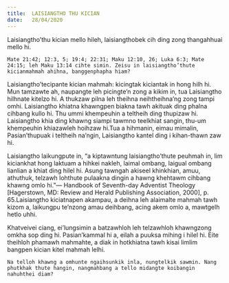 ```yaml
---
title:  LAISIANGTHO THU KICIAN
date:   28/04/2020
---
```


Laisiangtho’thu kician mello hileh, laisiangthobek cih ding zong thangahhuai mello hi.

`Mate 21:42; 12:3, 5; 19:4; 22:31; Maku 12:10, 26; Luka 6:3; Mate 24:15; leh Maku 13:14 cihte simin. Zeisu in laisiangtho’thute kicianmahmah ahihna, banggenphapha hiam?`

Laisiangtho’tecipante kician mahmah: kicingtak kiciantak in hong hilh hi. Mun tamzawte ah, naupangte leh picingte’n zong a kikim in, tua Laisiangtho hilhnate kitelzo hi. A thukzaw pilna leh theihna neihtheihna’ng zong tampi omhi. Laisiangtho khiatna khawngpen biakna tawh akituak ding phalna cihbang kullo hi. Thu ummi khempeuhin a teltheih ding thupizaw hi. Laisiangtho khia ding khawng siampi tawmno teelkhiat sangin, thu-um khempeuhin khiazawleh hoihzaw hi.Tua a hihmanin, eimau mimalin, Pasian’thupuak i teltheih na’ngin, Laisiangtho kantel ding i kihan-thawn zaw hi.

Laisiangtho laikungpute in, “a kiptawntung laisiangtho’thute peuhmah in, lim kiciankhat hong laktuam a hihkei nakleh, laimal ombang, laigual ombang lianlian a khiat ding hilel hi. Asung tawngah akiseel khinkhian, amuu, athuthuk, telzawh lohthute pulaakna dingin a hawng khehtawm cihbang khawng omlo hi.”— Handbook of Seventh-day Adventist Theology [Hagerstown, MD: Review and Herald Publishing Association, 2000], p. 65.Laisiangtho kiciatnapen akampau, a deihna leh alaimalte mahmah tawh kizom a, laikungpu te’nzong amau deihbang, acing akem omlo a, mawtgelh hetlo uhhi.

Khatveivei ciang, ei’lungsimin a batzawhloh leh telzawhloh khawngzong omkha sop ding hi. Pasian’kammal hi a, eilah a puuksa mihing i hilel hi. Eite theihloh phamawh mahmahte, a diak in hotkhiatna tawh kisai limlim bangpen kician kitel mahmah lelhi.

`Na telloh khawng a omhunte ngaihsunkik inla, nungtelkik sawmin. Nang phutkhak thute hangin, nangmahbang a tello midangte koibangin nahuhthei diam?`